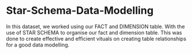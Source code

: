 # Star-Schema-Data-Modelling
In this dataset, we worked using our FACT and DIMENSION table.
With the use of STAR SCHEMA to organise our fact and dimension table. 
This was done to create effective and efficient vituals on creating table relationships for a good data modelling.
